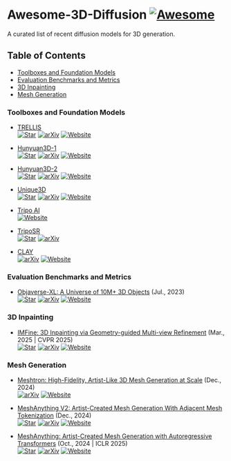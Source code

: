 # Awesome-3D-Diffusion [![Awesome](https://cdn.rawgit.com/sindresorhus/awesome/d7305f38d29fed78fa85652e3a63e154dd8e8829/media/badge.svg)](https://github.com/sindresorhus/awesome) <!-- omit in toc -->
A curated list of recent diffusion models for 3D generation.


## Table of Contents <!-- omit in toc -->

- [Toolboxes and Foundation Models](#toolboxes-and-foundation-models)
- [Evaluation Benchmarks and Metrics](#evaluation-benchmarks-and-metrics)
- [3D Inpainting](#3d-inpainting)
- [Mesh Generation](#mesh-generation)

### Toolboxes and Foundation Models 

+ [TRELLIS](https://github.com/microsoft/TRELLIS)  
  [![Star](https://img.shields.io/github/stars/microsoft/TRELLIS.svg?style=social&label=Star)](https://github.com/microsoft/TRELLIS)
  [![arXiv](https://img.shields.io/badge/arXiv-b31b1b.svg)](https://arxiv.org/abs/2412.01506)
  [![Website](https://img.shields.io/badge/Website-9cf)](https://trellis3d.github.io/)

+ [Hunyuan3D-1](https://github.com/Tencent/Hunyuan3D-1)  
  [![Star](https://img.shields.io/github/stars/Tencent/Hunyuan3D-1.svg?style=social&label=Star)](https://github.com/Tencent/Hunyuan3D-1)
  [![arXiv](https://img.shields.io/badge/arXiv-b31b1b.svg)](https://arxiv.org/pdf/2411.02293)
  [![Website](https://img.shields.io/badge/Website-9cf)](https://3d-models.hunyuan.tencent.com/)
  
+ [Hunyuan3D-2](https://github.com/Tencent/Hunyuan3D-2)  
  [![Star](https://img.shields.io/github/stars/Tencent/Hunyuan3D-2.svg?style=social&label=Star)](https://github.com/Tencent/Hunyuan3D-2)
  [![arXiv](https://img.shields.io/badge/arXiv-b31b1b.svg)](https://arxiv.org/abs/2501.12202)
  [![Website](https://img.shields.io/badge/Website-9cf)](https://3d.hunyuan.tencent.com/)

+ [Unique3D](https://github.com/AiuniAI/Unique3D)  
  [![Star](https://img.shields.io/github/stars/AiuniAI/Unique3D.svg?style=social&label=Star)](https://github.com/AiuniAI/Unique3D)
  [![arXiv](https://img.shields.io/badge/arXiv-b31b1b.svg)](https://arxiv.org/abs/2405.20343)
  [![Website](https://img.shields.io/badge/Website-9cf)](https://wukailu.github.io/Unique3D/)

+ [Tripo AI](https://www.tripo3d.ai/)  
  [![Website](https://img.shields.io/badge/Website-9cf)](https://www.tripo3d.ai/)
  
+ [TripoSR](https://github.com/microsoft/TRELLIS)  
  [![Star](https://img.shields.io/github/stars/VAST-AI-Research/TripoSR.svg?style=social&label=Star)](https://github.com/VAST-AI-Research/TripoSR)
  [![arXiv](https://img.shields.io/badge/arXiv-b31b1b.svg)](https://arxiv.org/abs/2403.02151)

+ [CLAY](https://sites.google.com/view/clay-3dlm)  
  [![arXiv](https://img.shields.io/badge/arXiv-b31b1b.svg)](https://arxiv.org/abs/2406.13897)
  [![Website](https://img.shields.io/badge/Website-9cf)](https://sites.google.com/view/clay-3dlm)
  
### Evaluation Benchmarks and Metrics

+ [Objaverse-XL: A Universe of 10M+ 3D Objects](https://arxiv.org/abs/2307.05663) (Jul., 2023)  
  [![Star](https://img.shields.io/github/stars/allenai/objaverse-xl.svg?style=social&label=Star)](https://github.com/allenai/objaverse-xl)
  [![arXiv](https://img.shields.io/badge/arXiv-b31b1b.svg)](https://arxiv.org/abs/2307.05663)
  [![Website](https://img.shields.io/badge/Website-9cf)](https://objaverse.allenai.org/)

### 3D Inpainting

+ [IMFine: 3D Inpainting via Geometry-guided Multi-view Refinement](https://github.com/zhshi0816/IMFine) (Mar., 2025 | CVPR 2025)  
  [![Star](https://img.shields.io/github/stars/zhshi0816/IMFine.svg?style=social&label=Star)](https://github.com/zhshi0816/IMFine)
  [![arXiv](https://img.shields.io/badge/arXiv-b31b1b.svg)](http://arxiv.org/abs/2503.04501v1)
  [![Website](https://img.shields.io/badge/Website-9cf)](https://xinxinzuo2353.github.io/imfine/)

### Mesh Generation

+ [Meshtron: High-Fidelity, Artist-Like 3D Mesh Generation at Scale](https://arxiv.org/abs/2412.09548) (Dec., 2024)  
  [![arXiv](https://img.shields.io/badge/arXiv-b31b1b.svg)](https://arxiv.org/abs/2412.09548)
  [![Website](https://img.shields.io/badge/Website-9cf)](https://research.nvidia.com/labs/dir/meshtron/)
  
+ [MeshAnything V2: Artist-Created Mesh Generation With Adjacent Mesh Tokenization](https://github.com/buaacyw/MeshAnythingV2) (Dec., 2024)  
  [![Star](https://img.shields.io/github/stars/buaacyw/MeshAnythingV2.svg?style=social&label=Star)](https://github.com/buaacyw/MeshAnythingV2)
  [![arXiv](https://img.shields.io/badge/arXiv-b31b1b.svg)](https://arxiv.org/abs/2408.02555)
  [![Website](https://img.shields.io/badge/Website-9cf)](https://buaacyw.github.io/meshanything-v2/)

+ [MeshAnything: Artist-Created Mesh Generation with Autoregressive Transformers](https://github.com/buaacyw/MeshAnything) (Oct., 2024 | ICLR 2025)  
  [![Star](https://img.shields.io/github/stars/buaacyw/MeshAnything.svg?style=social&label=Star)](https://github.com/buaacyw/MeshAnything)
  [![arXiv](https://img.shields.io/badge/arXiv-b31b1b.svg)](https://arxiv.org/abs/2406.10163)
  [![Website](https://img.shields.io/badge/Website-9cf)](https://buaacyw.github.io/mesh-anything/)
